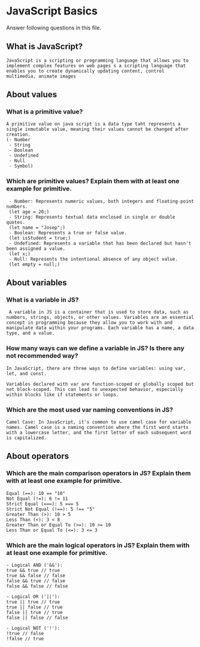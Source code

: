 # JavaScript Basics

Answer following questions in this file.

## What is JavaScript?

```
JavaScript is a scripting or programming language that allows you to implement complex features on web pages s a scripting language that enables you to create dynamically updating content, control multimedia, animate images 
```

## About values

### What is a primitive value?

```
A primitive value on java script is a data type taht represents a single inmutable value, meaning their values cannot be changed after creation.
(- Number
 - String
 - Boolean
 - Undefined
 - Null
 - Symbol)
```

### Which are primitive values? Explain them with at least one example for primitive.

```
 - Number: Represents numeric values, both integers and floating-point numbers.
 (let age = 20;)
 - String: Represents textual data enclosed in single or double quotes.
 (let name = "Josep";)
 - Boolean: Represents a true or false value.
 (let isStudent = true;)
 - Undefined: Represents a variable that has been declared but hasn't been assigned a value.
 (let x;)
 - Null: Represents the intentional absence of any object value.
 (let empty = null;)

```

## About variables

### What is a variable in JS?

```
 A variable in JS is a container that is used to store data, such as numbers, strings, objects, or other values. Variables are an essential concept in programming because they allow you to work with and manipulate data within your programs. Each variable has a name, a data type, and a value.
```

### How many ways can we define a variable in JS? Is there any not recommended way?

```
In JavaScript, there are three ways to define variables: using var, let, and const. 

Variables declared with var are function-scoped or globally scoped but not block-scoped. This can lead to unexpected behavior, especially within blocks like if statements or loops.
```

### Which are the most used var naming conventions in JS?

```
Camel Case: In JavaScript, it's common to use camel case for variable names. Camel case is a naming convention where the first word starts with a lowercase letter, and the first letter of each subsequent word is capitalized.
```

## About operators

### Which are the main comparison operators in JS? Explain them with at least one example for primitive.

```
Equal (==): 10 == "10" 
Not Equal (!=): 6 != 11
Strict Equal (===): 5 === 5
Strict Not Equal (!==): 5 !== "5"
Greater Than (>): 10 > 5
Less Than (<): 3 < 8
Greater Than or Equal To (>=): 10 >= 10
Less Than or Equal To (<=): 3 <= 3
```

### Which are the main logical operators in JS? Explain them with at least one example for primitive.

```
- Logical AND ('&&'): 
true && true // true
true && false // false
false && true // false
false && false // false

- Logical OR ('||'):
true || true // true
true || false // true
false || true // true
false || false // false

- Logical NOT ('!'):
!true // false
!false // true


```

